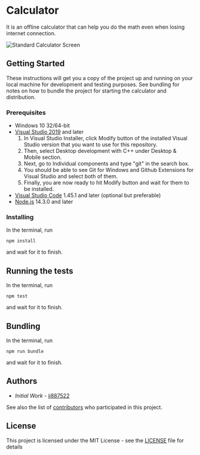 # Calculator
It is an offline calculator that can help you do the math even when losing internet connection.

![Standard Calculator Screen](https://github.com/ii887522/calculator/blob/master/docs/standard_calculator.png)

## Getting Started
These instructions will get you a copy of the project up and running on your local machine for development and testing purposes. See bundling for notes on how to bundle the project for starting the calculator and distribution.

### Prerequisites
- Windows 10 32/64-bit
- [Visual Studio 2019](https://visualstudio.microsoft.com/vs/) and later
  1. In Visual Studio Installer, click Modify button of the installed Visual Studio version that you want to use for this repository.
  2. Then, select Desktop development with C++ under Desktop & Mobile section.
  3. Next, go to Individual components and type "git" in the search box.
  4. You should be able to see Git for Windows and Github Extensions for Visual Studio and select both of them.
  5. Finally, you are now ready to hit Modify button and wait for them to be installed.
- [Visual Studio Code](https://code.visualstudio.com/) 1.45.1 and later (optional but preferable)
- [Node.js](https://nodejs.org/en/) 14.3.0 and later

### Installing
In the terminal, run
```
npm install
```
and wait for it to finish.

## Running the tests
In the terminal, run
```
npm test
```
and wait for it to finish.

## Bundling
In the terminal, run
```
npm run bundle
```
and wait for it to finish.

## Authors
- *Initial Work* - [ii887522](https://github.com/ii887522)

See also the list of [contributors](https://github.com/ii887522/calculator/graphs/contributors) who participated in this project.

## License
This project is licensed under the MIT License - see the [LICENSE](https://github.com/ii887522/calculator/blob/main/LICENSE) file for details

